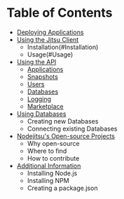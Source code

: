 
# Table of Contents

- [Deploying Applications](#Deploying_Applications)
- [Using the Jitsu Client](#Using_The_Jitsu_Client)
    - Installation(#Installation)
    - Usage(#Usage)
- [Using the API](#Using_The_API)
    - [Applications](#Applications)
    - [Snapshots](#Snapshots)
    - [Users](#User)
    - [Databases](#Databases)
    - [Logging](#Logging)
    - [Marketplace](#Marketplace)
- [Using Databases](#Using_Databases)
    - Creating new Databases
    - Connecting existing Databases
- [Nodejitsu's Open-source Projects](#Open_source_Projects)
    - Why open-source
    - Where to find
    - How to contribute
- [Additional Information](#Additional_Information)
    - Installing Node.js
    - Installing NPM
    - Creating a package.json

